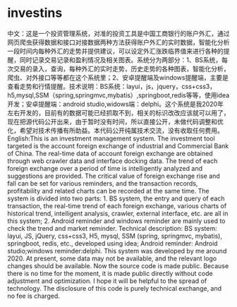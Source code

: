 # investins
中文：这是一个投资管理系统，对准的投资工具是中国工商银行的账户外汇，通过网页爬虫获得数据和接口对接数据两种方法获得账户外汇的实时数据，智能化分析一段时间内每种外汇的走势并提供建议，可以设定外汇涨跌临界值来进行各种的提醒，同时记录交易记录和盈利情况及相关图表。系统分为两部分：1、BS系统，每次交易的录入，查询，每种外汇的实时走势，历史走势的各种图表，智能化分析，爬虫、对外接口等等都在这个系统里；2、安卓提醒端及windows提醒端，主要是查看走势和行情提醒。技术说明：BS系统：layui，js，jquery，css+css3，h5,mysql,SSM（spring,springmvc,mybatis）,springboot,redis等等，使用idea开发；安卓提醒端：android studio,widows端：delphi。这个系统是我2020年左右开发的，目前有的数据可能已经抓取不到，相关的标识改改应该就可以用了，现在把源代码公开出来，由于暂时没有时间，所以直接公开，未做代码调整和优化，希望对技术传播有所助益。本代码公开纯属技术交流，没有收取任何费用。 
English:This is an investment management system. The investment tool targeted is the account foreign exchange of industrial and Commercial Bank of China. The real-time data of account foreign exchange are obtained through web crawler data and interface docking data. The trend of each foreign exchange over a period of time is intelligently analyzed and suggestions are provided. The critical value of foreign exchange rise and fall can be set for various reminders, and the transaction records, profitability and related charts can be recorded at the same time. The system is divided into two parts: 1. BS system, the entry and query of each transaction, the real-time trend of each foreign exchange, various charts of historical trend, intelligent analysis, crawler, external interface, etc. are all in this system; 2. Android reminder and windows reminder are mainly used to check the trend and market reminder. Technical description: BS system: layui, JS, jQuery, css+css3, H5, mysql, SSM (spring, springmvc, mybatis), springboot, redis, etc., developed using idea; Android reminder: Android studio;windows reminder:delphi. This system was developed by me around 2020. At present, some data may not be available, and the relevant logo changes should be available. Now the source code is made public. Because there is no time for the moment, it is made public directly without code adjustment and optimization. I hope it will be helpful to the spread of technology. The disclosure of this code is purely technical exchange, and no fee is charged.
